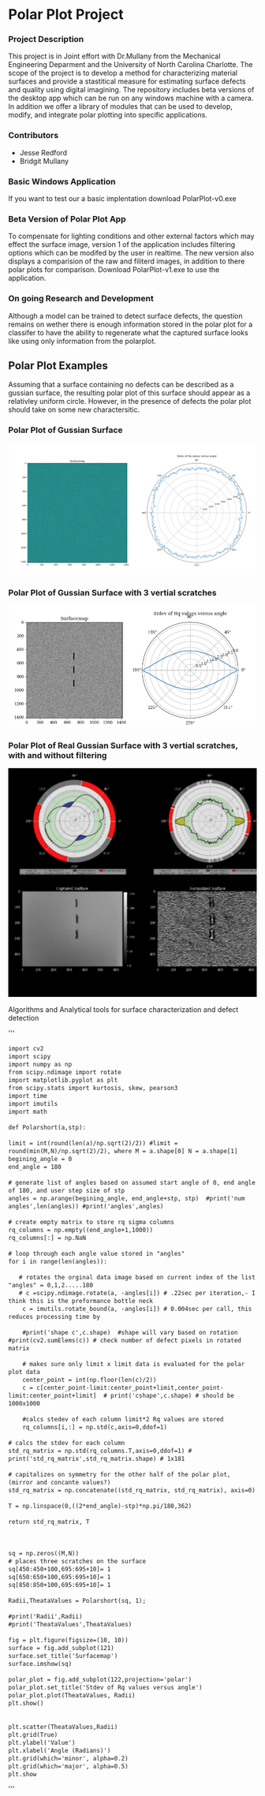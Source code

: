# Polar Plot Project

### Project Description
This project is in Joint effort with Dr.Mullany from the Mechanical Engineering Deparment and the University of North Carolina Charlotte.
The scope of the project is to develop a method for characterizing material surfaces and provide a stastitical measure for estimating surface defects and quality using digital imagining. The repository includes beta versions of the desktop app which can be run on any windows machine with a camera. In addition we offer a library of modules that can be used to develop, modify, and integrate polar plotting into specific applications. 

### Contributors
- Jesse Redford
- Bridgit Mullany

### Basic Windows Application
If you want to test our a basic implentation download PolarPlot-v0.exe


### Beta Version of Polar Plot App
To compensate for lighting conditions and other external factors which may effect the surface image, version 1 of the application includes filtering options which can be modifed by the user in realtime. The new version also displays a comparision of the raw and filiterd images, in addition to there polar plots for comparison.
Download PolarPlot-v1.exe to use the application. 


### On going Research and Development
Although a model can be trained to detect surface defects, the question remains on wether there is enough information stored in the polar plot for a classifer to have the ability to regenerate what the captured surface looks like using only information from the polarplot.




## Polar Plot Examples
Assuming that a surface containing no defects can be described as a gussian surface, the resulting polar plot of this surface should appear as a relativley uniform circle.
However, in the presence of defects the polar plot should take on some new charactersitic.

### Polar Plot of Gussian Surface
![PolarPlot](https://github.com/Jesse-Redford/PolarPlots/blob/master/gussian_surface.png)

### Polar Plot of Gussian Surface with 3 vertial scratches
![PolarPlot](https://github.com/Jesse-Redford/PolarPlots/blob/master/gussian_surface_with_defects.png)

### Polar Plot of Real Gussian Surface with 3 vertial scratches, with and without filtering
![PolarPlot](https://github.com/Jesse-Redford/PolarPlots/blob/master/real_gussian_surface_with_defects.png)








Algorithms and Analytical tools for surface characterization and defect detection




'''

    import cv2
    import scipy
    import numpy as np
    from scipy.ndimage import rotate
    import matplotlib.pyplot as plt
    from scipy.stats import kurtosis, skew, pearson3
    import time
    import imutils
    import math

    def Polarshort(a,stp):

    limit = int(round(len(a)/np.sqrt(2)/2)) #limit = round(min(M,N)/np.sqrt(2)/2), where M = a.shape[0] N = a.shape[1]
    begining_angle = 0
    end_angle = 180
    
    # generate list of angles based on assumed start angle of 0, end angle of 180, and user step size of stp
    angles = np.arange(begining_angle, end_angle+stp, stp)  #print('num angles',len(angles)) #print('angles',angles)
    
    # create empty matrix to store rq sigma columns
    rq_columns = np.empty((end_angle+1,1000)) 
    rq_columns[:] = np.NaN
   
    # loop through each angle value stored in "angles"
    for i in range(len(angles)): 
    
       # rotates the orginal data image based on current index of the list "angles" = 0,1,2.....180     
       # c =scipy.ndimage.rotate(a, -angles[i]) # .22sec per iteration,- I think this is the preformance bottle neck
        c = imutils.rotate_bound(a, -angles[i]) # 0.004sec per call, this reduces processing time by
        
        #print('shape c',c.shape)  #shape will vary based on rotation #print(cv2.sumElems(c)) # check number of defect pixels in rotated matrix
        
        # makes sure only limit x limit data is evaluated for the polar plot data
        center_point = int(np.floor(len(c)/2))
        c = c[center_point-limit:center_point+limit,center_point-limit:center_point+limit]  # print('cshape',c.shape) # should be 1000x1000

        #calcs stedev of each column limit*2 Rq values are stored
        rq_columns[i,:] = np.std(c,axis=0,ddof=1)
    
    # calcs the stdev for each column
    std_rq_matrix = np.std(rq_columns.T,axis=0,ddof=1) # print('std_rq_matrix',std_rq_matrix.shape) # 1x181
    
    # capitalizes on symmetry for the other half of the polar plot, (mirror and concante values?)
    std_rq_matrix = np.concatenate((std_rq_matrix, std_rq_matrix), axis=0)
 
    T = np.linspace(0,((2*end_angle)-stp)*np.pi/180,362)
    
    return std_rq_matrix, T
    
    
    
    sq = np.zeros((M,N))
    # places three scratches on the surface
    sq[450:450+100,695:695+10]= 1
    sq[650:650+100,695:695+10]= 1
    sq[850:850+100,695:695+10]= 1 
    
    Radii,TheataValues = Polarshort(sq, 1);

    #print('Radii',Radii)
    #print('TheataValues',TheataValues)

    fig = plt.figure(figsize=(10, 10))
    surface = fig.add_subplot(121)
    surface.set_title('Surfacemap')
    surface.imshow(sq)

    polar_plot = fig.add_subplot(122,projection='polar')
    polar_plot.set_title('Stdev of Rq values versus angle')
    polar_plot.plot(TheataValues, Radii)
    plt.show()


    plt.scatter(TheataValues,Radii)
    plt.grid(True)
    plt.ylabel('Value')
    plt.xlabel('Angle (Radians)')
    plt.grid(which='minor', alpha=0.2)
    plt.grid(which='major', alpha=0.5)
    plt.show
   
'''



